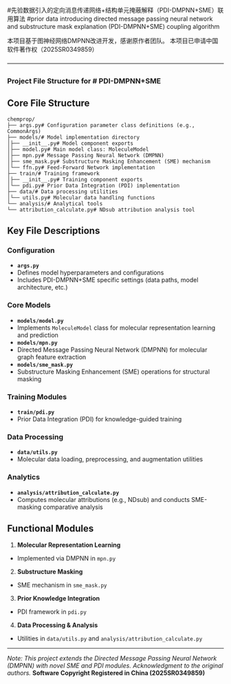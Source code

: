 #先验数据引入的定向消息传递网络+结构单元掩蔽解释（PDI-DMPNN+SME）联用算法
#prior data introducing directed message passing neural network 
and substructure mask explanation (PDI-DMPNN+SME) coupling algorithm

本项目基于图神经网络DMPNN改进开发，感谢原作者团队。
本项目已申请中国软件著作权（2025SR0349859）

————————————————————————————————————
### Project File Structure for # PDI-DMPNN+SME
## Core File Structure
```
chemprop/
├── args.py# Configuration parameter class definitions (e.g., CommonArgs)
├── models/# Model implementation directory
│├── __init__.py# Model component exports
│├── model.py# Main model class: MoleculeModel
│├── mpn.py# Message Passing Neural Network (DMPNN)
│├── sme_mask.py# Substructure Masking Enhancement (SME) mechanism
│└── ffn.py# Feed-Forward Network implementation
├── train/# Training framework
│├── __init__.py# Training component exports
│└── pdi.py# Prior Data Integration (PDI) implementation
├── data/# Data processing utilities
│└── utils.py# Molecular data handling functions
└── analysis/# Analytical tools
└── attribution_calculate.py# NDsub attribution analysis tool
```

## Key File Descriptions
### Configuration
- **`args.py`**
- Defines model hyperparameters and configurations
- Includes PDI-DMPNN+SME specific settings (data paths, model architecture, etc.)

### Core Models
- **`models/model.py`**
- Implements `MoleculeModel` class for molecular representation learning and prediction
- **`models/mpn.py`**
- Directed Message Passing Neural Network (DMPNN) for molecular graph feature extraction
- **`models/sme_mask.py`**
- Substructure Masking Enhancement (SME) operations for structural masking

### Training Modules
- **`train/pdi.py`**
- Prior Data Integration (PDI) for knowledge-guided training

### Data Processing
- **`data/utils.py`**
- Molecular data loading, preprocessing, and augmentation utilities

### Analytics
- **`analysis/attribution_calculate.py`**
- Computes molecular attributions (e.g., NDsub) and conducts SME-masking comparative analysis

## Functional Modules
1. **Molecular Representation Learning**
- Implemented via DMPNN in `mpn.py`
2. **Substructure Masking**
- SME mechanism in `sme_mask.py`
3. **Prior Knowledge Integration**
- PDI framework in `pdi.py`
4. **Data Processing & Analysis**
- Utilities in `data/utils.py` and `analysis/attribution_calculate.py`

---
*Note: This project extends the Directed Message Passing Neural Network (DMPNN) with novel SME and PDI modules. Acknowledgment to the original authors.*
**Software Copyright Registered in China (2025SR0349859)**
